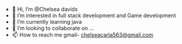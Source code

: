 - 👋 Hi, I’m @Chelsea davids
- 👀 I’m interested in full stack development and Game development
- 🌱 I’m currently learning java
- 💞️ I’m looking to collaborate on ...
- 📫 How to reach me gmail- chelseacarla563@gmail.com

<!---
Chelsea-davids6/Chelsea-davids6 is a ✨ special ✨ repository because its `README.md` (this file) appears on your GitHub profile.
You can click the Preview link to take a look at your changes.
--->
